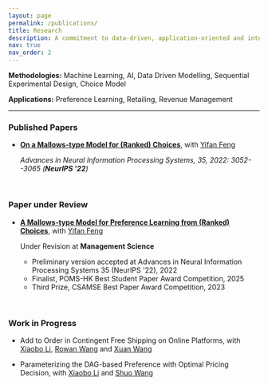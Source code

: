 ```yaml
---
layout: page
permalink: /publications/
title: Research
description: A commitment to data-driven, application-oriented and interdisciplinary research.
nav: true
nav_order: 2
---
```



**Methodologies:** Machine Learning, AI, Data Driven Modelling, Sequential Experimental Design, Choice Model

**Applications:** Preference Learning, Retailing, Revenue Management

---



### Published Papers

- **[On a Mallows-type Model for (Ranked) Choices](https://papers.nips.cc/paper_files/paper/2022/hash/145c28cd4b1df9b426990fd68045f4f7-Abstract-Conference.html)**, with [Yifan Feng](https://sites.google.com/view/yifanfeng/?pli=1&authuser=1)

  *Advances in Neural Information Processing Systems, 35, 2022: 3052--3065  (**NeurIPS '22**)*
 
<br/>

### Paper under Review


- **[A Mallows-type Model for Preference Learning from (Ranked) Choices](https://papers.ssrn.com/sol3/papers.cfm?abstract_id=4539900)**, with [Yifan Feng](https://sites.google.com/view/yifanfeng/?pli=1&authuser=1)

  Under Revision at **Management Science**

  - Preliminary version accepted at Advances in Neural Information Processing Systems 35 (NeurIPS '22), 2022
  - Finalist, POMS-HK Best Student Paper Award Competition, 2025
  - Third Prize, CSAMSE Best Paper Award Competition, 2023
  


<br/>

### Work in Progress

- Add to Order in Contingent Free Shipping on Online Platforms, with [Xiaobo Li](https://sites.google.com/site/lixiaobohome/home?authuser=1), [Rowan Wang](https://www.sustech.edu.cn/en/faculties/rowan-wang.html) and [Xuan Wang](https://isom.hkust.edu.hk/faculty-and-staff/directory/xuanwang)

- Parameterizing the DAG-based Preference with Optimal Pricing Decision, with [Xiaobo Li](https://sites.google.com/site/lixiaobohome/home?authuser=1) and [Shuo Wang](https://www.linkedin.com/in/shuo-wang-942aa8b9/)

